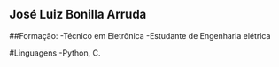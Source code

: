## José Luiz Bonilla Arruda

##Formação:
-Técnico em Eletrônica
-Estudante de Engenharia elétrica

#Linguagens
-Python, C.





<!--
**JoseBonillaArruda/JoseBonillaArruda** is a ✨ _special_ ✨ repository because its `README.md` (this file) appears on your GitHub profile.

Here are some ideas to get you started:

- 🔭 I’m currently working on ...
- 🌱 I’m currently learning ...
- 👯 I’m looking to collaborate on ...
- 🤔 I’m looking for help with ...
- 💬 Ask me about ...
- 📫 How to reach me: ...
- 😄 Pronouns: ...
- ⚡ Fun fact: ...
-->
